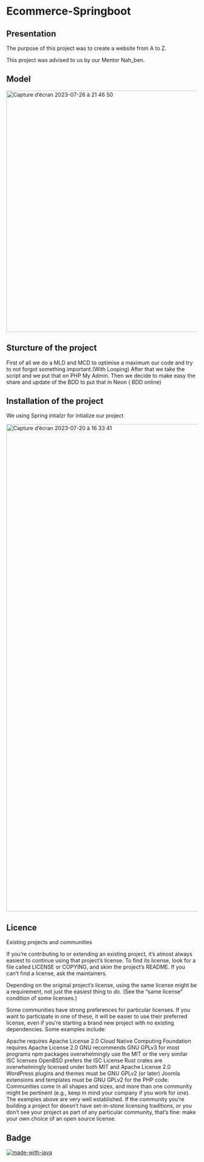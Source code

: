 # Ecommerce-Springboot


## Presentation

The purpose of this project was to create a website from A to Z.

This project was advised to us by our Mentor Nah_ben.

## Model

<img width="635" alt="Capture d’écran 2023-07-26 à 21 46 50" src="https://github.com/YassineElazzati/Ecommerce-Springboot/assets/131854031/8ae213c5-eac1-4e4a-a947-9cb71c79ff6a">

## Sturcture of the project

First of all we do a MLD and MCD to optimise a maximum our code and try to not forgot something important.(With Looping)
After that we take the script and we put that on PHP My Admin.
Then we decide to make easy the share and update of the BDD to put that in Neon ( BDD online)

## Installation of the project 

We using Spring intialzr for intialize our project 

<img width="1282" alt="Capture d’écran 2023-07-20 à 16 33 41" src="https://github.com/YassineElazzati/Ecommerce-Springboot/assets/131854031/9370eeae-b1ef-4e39-b23e-428753ba122d">


## Licence

Existing projects and communities

If you’re contributing to or extending an existing project, it’s almost always easiest to continue using that project’s license. To find its license, look for a file called LICENSE or COPYING, and skim the project’s README. If you can’t find a license, ask the maintainers.

Depending on the original project’s license, using the same license might be a requirement, not just the easiest thing to do. (See the “same license” condition of some licenses.)

Some communities have strong preferences for particular licenses. If you want to participate in one of these, it will be easier to use their preferred license, even if you’re starting a brand new project with no existing dependencies. Some examples include:

Apache requires Apache License 2.0
Cloud Native Computing Foundation requires Apache License 2.0
GNU recommends GNU GPLv3 for most programs
npm packages overwhelmingly use the MIT or the very similar ISC licenses
OpenBSD prefers the ISC License
Rust crates are overwhelmingly licensed under both MIT and Apache License 2.0
WordPress plugins and themes must be GNU GPLv2 (or later)
Joomla extensions and templates must be GNU GPLv2 for the PHP code.
Communities come in all shapes and sizes, and more than one community might be pertinent (e.g., keep in mind your company if you work for one). The examples above are very well established. If the community you’re building a project for doesn’t have set-in-stone licensing traditions, or you don’t see your project as part of any particular community, that’s fine: make your own choice of an open source license.

## Badge
[![made-with-java](https://img.shields.io/badge/Made%20with-Java-1f425f.svg)](https://www.python.org/)


